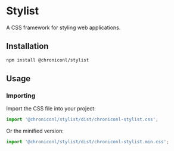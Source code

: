 # Stylist

A CSS framework for styling web applications.

## Installation

```bash
npm install @chroniconl/stylist
```

## Usage

### Importing

Import the CSS file into your project:

```js
import '@chroniconl/stylist/dist/chroniconl-stylist.css';
```

Or the minified version:

```js
import '@chroniconl/stylist/dist/chroniconl-stylist.min.css';
```
